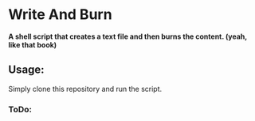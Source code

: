 # Write And Burn
**A shell script that creates a text file and then burns the content. (yeah, like that book)**
## Usage:
Simply clone this repository and run the script.







### ToDo:

